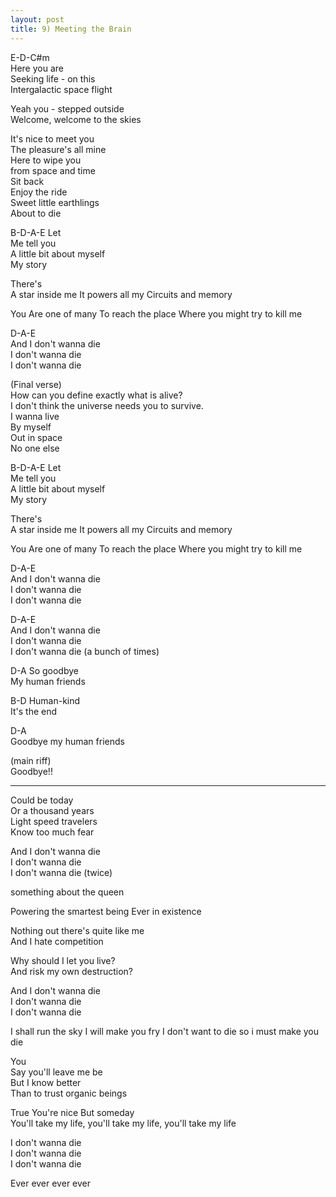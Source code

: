 ```yaml
---
layout: post
title: 9) Meeting the Brain
---
```


E-D-C#m  
Here you are  
Seeking life - on this  
Intergalactic space flight  

Yeah you - stepped outside  
Welcome, welcome to the skies  

It's nice to meet you  
The pleasure's all mine  
Here to wipe you  
from space and time  
Sit back  
Enjoy the ride  
Sweet little earthlings  
About to die  

B-D-A-E
Let  
Me tell you  
A little bit about myself  
My story  

There's  
A star inside me
It powers all my
Circuits and memory 

You
Are one of many
To reach the place
Where you might try to kill me

D-A-E  
And I don't wanna die  
I don't wanna die  
I don't wanna die  

(Final verse)  
How can you define exactly what is alive?  
I don't think the universe needs you to survive.  
I wanna live  
By myself  
Out in space  
No one else  

B-D-A-E
Let  
Me tell you  
A little bit about myself  
My story  

There's  
A star inside me
It powers all my
Circuits and memory 

You
Are one of many
To reach the place
Where you might try to kill me

D-A-E  
And I don't wanna die  
I don't wanna die  
I don't wanna die  

D-A-E  
And I don't wanna die  
I don't wanna die  
I don't wanna die (a bunch of times)  

D-A
So goodbye  
My human friends  

B-D
Human-kind  
It's the end  

D-A  
Goodbye my human friends 

(main riff)  
Goodbye!!  


____________________________

Could be today  
Or a thousand years  
Light speed travelers  
Know too much fear  

And I don't wanna die  
I don't wanna die  
I don't wanna die (twice)  

something about the queen  

Powering the smartest being
Ever in existence

Nothing out there's quite like me  
And I hate competition  

Why should I let you live?  
And risk my own destruction?  

And I don't wanna die  
I don't wanna die  
I don't wanna die  

I shall run the sky
I will make you fry
I don't want to die
so i must make you die


You  
Say you'll leave me be  
But I know better  
Than to trust organic beings  

True
You're nice
But someday  
You'll take my life, you'll take my life, you'll take my life  

I don't wanna die  
I don't wanna die  
I don't wanna die  

Ever ever ever ever  